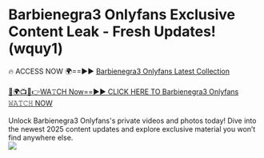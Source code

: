 # Barbienegra3 Onlyfans Exclusive Content Leak - Fresh Updates! (wquy1)

🔥 ACCESS NOW 🌍==►► <a href="https://tinyurl.com/kvy9nzfs" rel="nofollow">Barbienegra3 Onlyfans Latest Collection</a>
<br><br>
[🔴🌍📺📱👉WA𝚃CH Now==►► CLICK HERE TO Barbienegra3 Onlyfans 𝚆𝙰𝚃𝙲𝙷 NOW](https://tinyurl.com/kvy9nzfs)
<br><br>
Unlock Barbienegra3 Onlyfans's private videos and photos today! Dive into the newest 2025 content updates and explore exclusive material you won’t find anywhere else.
<br>
<a href="https://tinyurl.com/kvy9nzfs" rel="nofollow" data-target="animated-image.originalLink"><img src="https://camo.githubusercontent.com/8a4f000d20f83aca3bf7ec5f350d767afa0574a8a352519fd8cfa583a6f93a33/68747470733a2f2f692e696d6775722e636f6d2f644a486b345a712e676966" data-canonical-src="https://i.imgur.com/dJHk4Zq.gif" style="max-width: 100%; display: inline-block;" data-target="animated-image.originalImage"></a>
<br>
